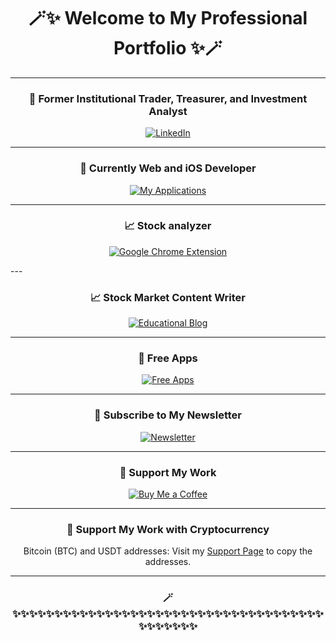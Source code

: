 <h1 align="center">🪄✨ Welcome to My Professional Portfolio ✨🪄</h1>

<p align="center"></p>

---

<h3 align="center">🎩 Former Institutional Trader, Treasurer, and Investment Analyst</h3>

<p align="center">
  <a href="https://www.linkedin.com/in/sanzhikobzhan/">
    <img src="https://img.shields.io/badge/LinkedIn-0A66C2?style=for-the-badge&logo=linkedin&logoColor=white&link=https://www.linkedin.com/in/sanzhikobzhan/" alt="LinkedIn">
  </a>
</p>

---

<h3 align="center">🚀 Currently Web and iOS Developer</h3>

<p align="center">
  <a href="https://diversset.com/stockMarketiOSApps">
    <img src="https://img.shields.io/badge/My%20Applications-1877F2?style=for-the-badge&logo=apple&logoColor=white&link=https://diversset.com/stockMarketiOSApps" alt="My Applications">
  </a>
</p>

---
<h3 align="center">📈 Stock analyzer</h3>
<p align="center">
  <a href="https://chromewebstore.google.com/detail/stock-analyzer/ljgfdfgcjjeefblpnhjjmapccgpfnihk">
    <img src="https://img.shields.io/badge/Google%20Chrome%20Extension-4285F4?style=for-the-badge&logo=google-chrome&logoColor=white&link=https://chromewebstore.google.com/detail/stock-analyzer/ljgfdfgcjjeefblpnhjjmapccgpfnihk" alt="Google Chrome Extension">
  </a>
</p>
---

<h3 align="center">📈 Stock Market Content Writer</h3>

<p align="center">
  <a href="https://diversset.com/stockMarketBlog">
    <img src="https://img.shields.io/badge/Educational%20Blog-4285F4?style=for-the-badge&logo=blogger&logoColor=white&link=https://diversset.com/stockMarketBlog" alt="Educational Blog">
  </a>
</p>

---

<h3 align="center">📱 Free Apps</h3>

<p align="center">
  <a href="https://github.com/SanjiS86?tab=repositories">
    <img src="https://img.shields.io/badge/Free%20Apps-000000?style=for-the-badge&logo=github&logoColor=white&link=https://github.com/SanjiS86?tab=repositories" alt="Free Apps">
  </a>
</p>

---

<h3 align="center">💌 Subscribe to My Newsletter</h3>

<p align="center">
  <a href="https://www.linkedin.com/build-relation/newsletter-follow?entityUrn=7202642515169021952">
    <img src="https://img.shields.io/badge/Newsletter-0A66C2?style=for-the-badge&logo=linkedin&logoColor=white&link=https://www.linkedin.com/build-relation/newsletter-follow?entityUrn=7202642515169021952" alt="Newsletter">
  </a>
</p>

---

<h3 align="center">💖 Support My Work</h3>

<p align="center">
  <a href="https://www.buymeacoffee.com/sanzhikobzf">
    <img src="https://img.shields.io/badge/Buy%20Me%20a%20Coffee-FFDD00?style=for-the-badge&logo=buy-me-a-coffee&logoColor=black" alt="Buy Me a Coffee">
  </a>
</p>

---

<h3 align="center">💖 Support My Work with Cryptocurrency</h3>

<p align="center">
  Bitcoin (BTC) and USDT addresses: Visit my <a href="https://sanjis86.github.io/SanjiS86/support.html">Support Page</a> to copy the addresses.
</p>

---

<h3 align="center">🪄✨✨✨✨✨✨✨✨✨✨✨✨✨✨✨✨✨✨✨✨✨✨✨✨✨✨✨✨✨✨✨✨✨✨✨✨✨✨✨✨✨✨✨✨</h3>


